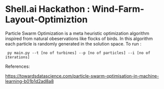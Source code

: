 # Shell.ai Hackathon : Wind-Farm-Layout-Optimiztion

Particle Swarm Optimization is a meta heuristic optimization algorithm inspired from natural obeservations like flocks of birds. In this algorithm each particle is randomly
generated in the solution space.
To run :

```
 py main.py --t [no of turbines] --p [no of particles] --i [no of iterations]
```

References:

https://towardsdatascience.com/particle-swarm-optimisation-in-machine-learning-b01b1d2ad8a8
